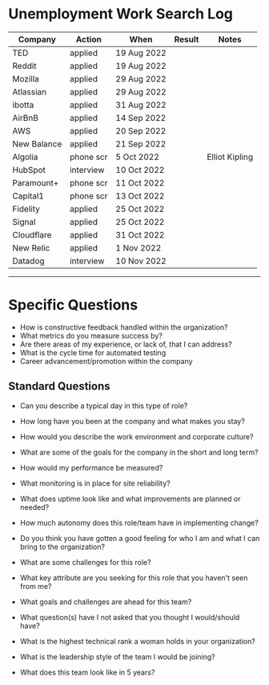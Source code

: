 # Unemployment Work Search Log

| Company    | Action    |        When | Result | Notes
| ---------- | --------- | ----------- | ------ | -
| TED        | applied   | 19 Aug 2022 |        |
| Reddit     | applied   | 19 Aug 2022 |        |
| Mozilla    | applied   | 29 Aug 2022 |        |
| Atlassian  | applied   | 29 Aug 2022 |        |
| ibotta     | applied   | 31 Aug 2022 |        |
| AirBnB     | applied   | 14 Sep 2022 |        |
| AWS        | applied   | 20 Sep 2022 |        |
| New Balance| applied   | 21 Sep 2022 |        |
| Algolia    | phone scr |  5 Oct 2022 |        | Elliot Kipling
| HubSpot    | interview | 10 Oct 2022 |        |
| Paramount+ | phone scr | 11 Oct 2022 |        |
| Capital1   | phone scr | 13 Oct 2022 |        |
| Fidelity   | applied   | 25 Oct 2022 |        |
| Signal     | applied   | 25 Oct 2022 |        |
| Cloudflare | applied   | 31 Oct 2022 |        |
| New Relic  | applied   |  1 Nov 2022 |        |
| Datadog    | interview | 10 Nov 2022 |        |

---

# Specific Questions

  * How is constructive feedback handled within the organization?
  * What metrics do you measure success by?
  * Are there areas of my experience, or lack of, that I can address?
  * What is the cycle time for automated testing
  * Career advancement/promotion within the company

## Standard Questions

  * Can you describe a typical day in this type of role?
  * How long have you been at the company and what makes you stay?
  * How would you describe the work environment and corporate culture?
  * What are some of the goals for the company in the short and long term?
  * How would my performance be measured?
  * What monitoring is in place for site reliability?
  * What does uptime look like and what improvements are planned or needed?
  * How much autonomy does this role/team have in implementing change?
  * Do you think you have gotten a good feeling for who I am and what I can bring to the organization?

  * What are some challenges for this role?
  * What key attribute are you seeking for this role that you haven't seen from me?
  * What goals and challenges are ahead for this team?
  * What question(s) have I not asked that you thought I would/should have?
  * What is the highest technical rank a woman holds in your organization?
  * What is the leadership style of the team I would be joining?
  * What does this team look like in 5 years?
